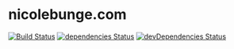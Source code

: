 # nicolebunge.com

[![Build Status](https://travis-ci.org/nicolebunge/nicolebunge.com.svg?branch=master)](https://travis-ci.org/nicolebunge/nicolebunge.com)
[![dependencies Status](https://david-dm.org/nicolebunge/nicolebunge.com/status.svg)](https://david-dm.org/nicolebunge/nicolebunge.com)
[![devDependencies Status](https://david-dm.org/nicolebunge/nicolebunge.com/dev-status.svg)](https://david-dm.org/nicolebunge/nicolebunge.com?type=dev)
